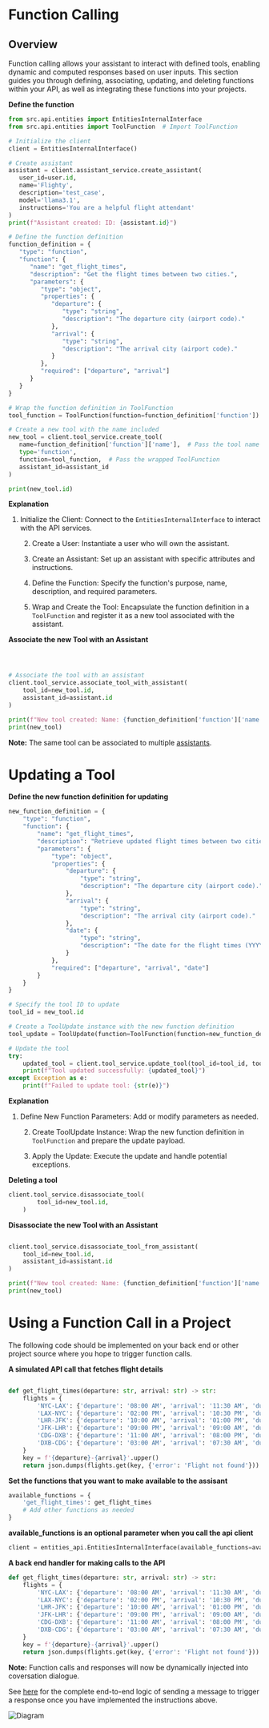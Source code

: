 # Function Calling

## Overview

Function calling allows your assistant to interact with defined tools, enabling dynamic and computed responses based on user inputs. This section guides you through defining, associating, updating, and deleting functions within your API, as well as integrating these functions into your projects.


**Define the function**

```python
from src.api.entities import EntitiesInternalInterface
from src.api.entities import ToolFunction  # Import ToolFunction

# Initialize the client
client = EntitiesInternalInterface()

# Create assistant
assistant = client.assistant_service.create_assistant(
   user_id=user.id,
   name='Flighty',
   description='test_case',
   model='llama3.1',
   instructions='You are a helpful flight attendant'
)
print(f"Assistant created: ID: {assistant.id}")

# Define the function definition
function_definition = {
   "type": "function",
   "function": {
      "name": "get_flight_times",
      "description": "Get the flight times between two cities.",
      "parameters": {
         "type": "object",
         "properties": {
            "departure": {
               "type": "string",
               "description": "The departure city (airport code)."
            },
            "arrival": {
               "type": "string",
               "description": "The arrival city (airport code)."
            }
         },
         "required": ["departure", "arrival"]
      }
   }
}

# Wrap the function definition in ToolFunction
tool_function = ToolFunction(function=function_definition['function'])

# Create a new tool with the name included
new_tool = client.tool_service.create_tool(
   name=function_definition['function']['name'],  # Pass the tool name explicitly
   type='function',
   function=tool_function,  # Pass the wrapped ToolFunction
   assistant_id=assistant_id
)

print(new_tool.id)

```

**Explanation**

1. Initialize the Client: Connect to the `EntitiesInternalInterface` to interact with the API services.

    2. Create a User: Instantiate a user who will own the assistant.

    3. Create an Assistant: Set up an assistant with specific attributes and instructions.

    4. Define the Function: Specify the function's purpose, name, description, and required parameters.

    5. Wrap and Create the Tool: Encapsulate the function definition in a `ToolFunction` and register it as a new tool associated with the assistant.


**Associate the new Tool with an Assistant**

```python



# Associate the tool with an assistant
client.tool_service.associate_tool_with_assistant(
    tool_id=new_tool.id,
    assistant_id=assistant.id
)

print(f"New tool created: Name: {function_definition['function']['name']}, ID: {new_tool.id}")
print(new_tool)
```
**Note:** The same tool can be associated to multiple [assistants](/docs/assistants.md).



# Updating a Tool

**Define the new function definition for updating**
```python
new_function_definition = {
    "type": "function",
    "function": {
        "name": "get_flight_times",
        "description": "Retrieve updated flight times between two cities.",
        "parameters": {
            "type": "object",
            "properties": {
                "departure": {
                    "type": "string",
                    "description": "The departure city (airport code)."
                },
                "arrival": {
                    "type": "string",
                    "description": "The arrival city (airport code)."
                },
                "date": {
                    "type": "string",
                    "description": "The date for the flight times (YYYY-MM-DD)."
                }
            },
            "required": ["departure", "arrival", "date"]
        }
    }
}

# Specify the tool ID to update
tool_id = new_tool.id

# Create a ToolUpdate instance with the new function definition
tool_update = ToolUpdate(function=ToolFunction(function=new_function_definition['function']))

# Update the tool
try:
    updated_tool = client.tool_service.update_tool(tool_id=tool_id, tool_update=tool_update)
    print(f"Tool updated successfully: {updated_tool}")
except Exception as e:
    print(f"Failed to update tool: {str(e)}")
```
**Explanation**

1. Define New Function Parameters: Add or modify parameters as needed.
    
    2. Create ToolUpdate Instance: Wrap the new function definition in `ToolFunction` and prepare the update payload.
    
    3. Apply the Update: Execute the update and handle potential exceptions.


**Deleting a tool**

```python
client.tool_service.disassociate_tool(
        tool_id=new_tool.id,
    )

```


**Disassociate the new Tool with an Assistant**

```python

client.tool_service.disassociate_tool_from_assistant(
    tool_id=new_tool.id,
    assistant_id=assistant.id
)

print(f"New tool created: Name: {function_definition['function']['name']}, ID: {new_tool.id}")
print(new_tool)
```





# Using a Function Call in a Project

The following code should be implemented on your back end or other project source where you hope to trigger function calls.



**A simulated API call that fetches flight details**

```python

def get_flight_times(departure: str, arrival: str) -> str:
    flights = {
        'NYC-LAX': {'departure': '08:00 AM', 'arrival': '11:30 AM', 'duration': '6h 30m'},
        'LAX-NYC': {'departure': '02:00 PM', 'arrival': '10:30 PM', 'duration': '5h 30m'},
        'LHR-JFK': {'departure': '10:00 AM', 'arrival': '01:00 PM', 'duration': '8h 00m'},
        'JFK-LHR': {'departure': '09:00 PM', 'arrival': '09:00 AM', 'duration': '7h 00m'},
        'CDG-DXB': {'departure': '11:00 AM', 'arrival': '08:00 PM', 'duration': '6h 00m'},
        'DXB-CDG': {'departure': '03:00 AM', 'arrival': '07:30 AM', 'duration': '7h 30m'},
    }
    key = f'{departure}-{arrival}'.upper()
    return json.dumps(flights.get(key, {'error': 'Flight not found'}))

```

**Set the functions that you want to make available to the assisant**

```python
available_functions = {
    'get_flight_times': get_flight_times
    # Add other functions as needed
}

```

**available_functions is an optional parameter when you call the api client**

```python
client = entities_api.EntitiesInternalInterface(available_functions=available_functions)
```

**A back end handler for making calls to the API**

```python
def get_flight_times(departure: str, arrival: str) -> str:
    flights = {
        'NYC-LAX': {'departure': '08:00 AM', 'arrival': '11:30 AM', 'duration': '6h 30m'},
        'LAX-NYC': {'departure': '02:00 PM', 'arrival': '10:30 PM', 'duration': '5h 30m'},
        'LHR-JFK': {'departure': '10:00 AM', 'arrival': '01:00 PM', 'duration': '8h 00m'},
        'JFK-LHR': {'departure': '09:00 PM', 'arrival': '09:00 AM', 'duration': '7h 00m'},
        'CDG-DXB': {'departure': '11:00 AM', 'arrival': '08:00 PM', 'duration': '6h 00m'},
        'DXB-CDG': {'departure': '03:00 AM', 'arrival': '07:30 AM', 'duration': '7h 30m'},
    }
    key = f'{departure}-{arrival}'.upper()
    return json.dumps(flights.get(key, {'error': 'Flight not found'}))

```

**Note:** Function calls and responses will now be dynamically injected into coversation dialogue.

See [here](/docs/assistants.md) for the complete end-to-end logic of sending a message to trigger a response once you have implemented the instructions above.


![Diagram](function_calling1.png)








